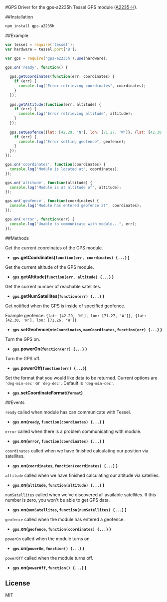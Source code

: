 #GPS
Driver for the gps-a2235h Tessel GPS module ([A2235-H](http://www.mouser.com/catalog/specsheets/EVA2235-H.pdf)).

##Installation
```sh
npm install gps-a2235h
```

##Example
```js
var tessel = require('tessel');
var hardware = tessel.port['B'];

var gps = require('gps-a2235h').use(hardware);

gps.on('ready', function() {
  
  gps.getCoordinates(function(err, coordinates) {
    if (err) {
      console.log("Error retrieving coordinates", coordinates);
    }
  });
  
  gps.getAltitude(function(err, altitude) {
    if (err) {
      console.log("Error retrieving altitude", altitude);
    } 
  });
  
  gps.setGeofence({lat: [42.29, 'N'], lon: [71.27, 'W']}, {lat: [42.30, 'N'], lon: [71.26, 'W']}, function(err) {
    if (err) {
      console.log("Error setting geofence", geofence);
    }
  });
});

gps.on('coordinates', function(coordinates) {
  console.log("Module is located at", coordinates);
});

gps.on('altitude', function(altitude) {
  console.log("Module is at altitude of", altitude);
});

gps.on('geofence', function(coordinates) {
  console.log("Module has entered geofence at", coordinates);
});

gps.on('error', function(err) {
  console.log("Unable to communicate with module...", err);
});
```

##Methods

Get the current coordinates of the GPS module.
*  **`gps`.getCoordinates(`function(err, coordinates) {...}` )**

Get the current altitude of the GPS module.
*  **`gps`.getAltitude(`function(err, altitude) {...}` )**

Get the current number of reachable satellites.
*  **`gps`.getNumSatellites(`function(err) {...}` )**

Get notified when the GPS is inside of specified geofence.

Example geofence: `{lat: [42.29, 'N'], lon: [71.27, 'W']}, {lat: [42.30, 'N'], lon: [71.26, 'W']}`
*  **`gps`.setGeofence(`minCoordinates`, `maxCoordinates`, `function(err) {...}` )**

Turn the GPS on.
*  **`gps`.powerOn(`function(err) {...}` )**

Turn the GPS off.
*  **`gps`.powerOff(`function(err) {...}`)**

Set the format that you would like data to be returned.
Current options are `'deg-min-sec'` or `'deg-dec'`. Default is `'deg-min-dec'`.
*  **`gps`.setCoordinateFormat(`format`)**

##Events

`ready` called when module has can communicate with Tessel.
* **`gps`.on(`ready`, `function(coordinates) {...}` )**

`error` called when there is a problem communicating with module.
* **`gps`.on(`error`, `function(coordinates) {...}` )**

`coordinates` called when we have finished calculating our position via satellites.
* **`gps`.on(`coordinates`, `function(coordinates) {...}` )**

`altitude` called when we have finished calculating our altitude via satellies.
* **`gps`.on(`altitude`, `function(altitude) {...}` )**
 
`numSatellites` called when we've discovered all available satellites. If this number is zero, you won't be able to get GPS data.
* **`gps`.on(`numSatellites`, `function(numSatellites) {...}` )**

`geofence` called when the module has entered a geofence.
* **`gps`.on(`geofence`, `function(coordinates) {...}` )**

`powerOn` called when the module turns on.
* **`gps`.on(`powerOn`, `function() {...}` )**

`powerOff` called when the module turns off.
* **`gps`.on(`powerOff`, `function() {...}` )**

## License

MIT
